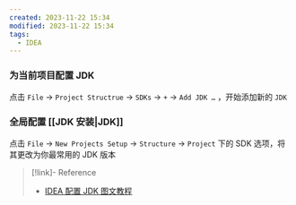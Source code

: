 ```yaml
---
created: 2023-11-22 15:34
modified: 2023-11-22 15:34
tags:
  - IDEA
---
```


### 为当前项目配置 JDK

点击 `File` -> `Project Structrue` -> `SDKs` -> `+` -> `Add JDK …` ，开始添加新的 `JDK`

### 全局配置 [[JDK 安装|JDK]]

点击 `File` -> `New Projects Setup` -> `Structure` -> `Project` 下的 SDK 选项，将其更改为你最常用的 JDK 版本

> [!link]- Reference
> - [IDEA 配置 JDK 图文教程](https://www.quanxiaoha.com/idea/idea-set-jdk.html)
